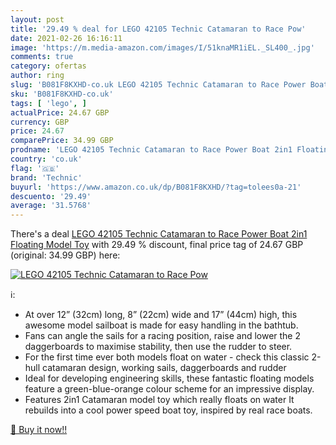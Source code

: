 ```yaml
---
layout: post
title: '29.49 % deal for LEGO 42105 Technic Catamaran to Race Pow'
date: 2021-02-26 16:16:11
image: 'https://m.media-amazon.com/images/I/51knaMR1iEL._SL400_.jpg'
comments: true
category: ofertas
author: ring
slug: 'B081F8KXHD-co.uk LEGO 42105 Technic Catamaran to Race Power Boat 2in1...'
sku: 'B081F8KXHD-co.uk'
tags: [ 'lego', ]
actualPrice: 24.67 GBP
currency: GBP
price: 24.67
comparePrice: 34.99 GBP
prodname: 'LEGO 42105 Technic Catamaran to Race Power Boat 2in1 Floating Model Toy'
country: 'co.uk'
flag: '🇬🇧'
brand: 'Technic'
buyurl: 'https://www.amazon.co.uk/dp/B081F8KXHD/?tag=tolees0a-21'
descuento: '29.49'
average: '31.5768'
---
```


There's a deal [LEGO 42105 Technic Catamaran to Race Power Boat 2in1 Floating Model Toy](https://www.amazon.co.uk/dp/B081F8KXHD/?tag=tolees0a-21)  with  29.49 % discount, final price tag of  24.67 GBP (original: 34.99 GBP) here:

[![LEGO 42105 Technic Catamaran to Race Pow](https://m.media-amazon.com/images/I/51knaMR1iEL._SL400_.jpg)](https://www.amazon.co.uk/dp/B081F8KXHD/?tag=tolees0a-21)

ℹ️:

- At over 12” (32cm) long, 8” (22cm) wide and 17” (44cm) high, this awesome model sailboat is made for easy handling in the bathtub.
- Fans can angle the sails for a racing position, raise and lower the 2 daggerboards to maximise stability, then use the rudder to steer.
- For the first time ever both models float on water - check this classic 2-hull catamaran design, working sails, daggerboards and rudder
- Ideal for developing engineering skills, these fantastic floating models feature a green-blue-orange colour scheme for an impressive display.
- Features 2in1 Catamaran model toy which really floats on water It rebuilds into a cool power speed boat toy, inspired by real race boats.

[🛒 Buy it now!!](https://www.amazon.co.uk/dp/B081F8KXHD/?tag=tolees0a-21)
